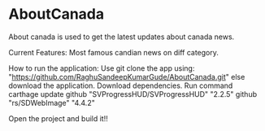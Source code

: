 # AboutCanada
About canada is used to get the latest updates about canada news.

Current Features: Most famous candian news on diff category.

How to run the application:
Use git clone the app using: "https://github.com/RaghuSandeepKumarGude/AboutCanada.git" else download the application.
Download dependencies. Run command carthage update
github "SVProgressHUD/SVProgressHUD" "2.2.5" github "rs/SDWebImage" "4.4.2"

Open the project and build it!!

